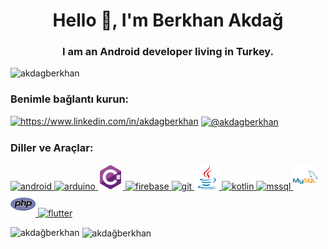 <h1 align="center">Hello 👋, I'm Berkhan Akdağ</h1>
<h3 align="center">I am an Android developer living in Turkey.</h3>

<p align="left"> <img src="https://komarev.com/ghpvc/?username=akdagberkhan&label=Profile%20views&color=0e75b6&style=flat" alt ="akdagberkhan" /> </p>


<h3 align="left">Benimle bağlantı kurun:</h3>
<p align ="sol">
<a href="https://www.linkedin.com/in/akdagberkhan"
<a href="https://www.linkedin.com/in/akdagberkhan" target="blank"><img align="center " src="https://raw.githubusercontent.com/rahuldkjain/github-profile-readme-generator/master/src/images/icons/Social/linked-in-alt.svg" alt="https://www.linkedin.com/in/akdagberkhan" height="30" width="40" /></a>
<a href="https://medium.com/@akdagberkhan" target="boş"><img align="center" src="https://raw.githubusercontent.com/rahuldkjain/github-profile-readme-generator/master/src/images/icons/Social/medium.svg" alt="@akdagberkhan" height="30" width="40" /></a>
</p> 

<h3 align="left">Diller ve Araçlar:</h3>
<p align="left"> <a href="https://developer.android.com" target="_blank" rel="noreferrer"> <img src="https://raw.githubusercontent.com/devicons /devicon/master/icons/android/android-original-wordmark.svg" alt="android" width="40" height="40"/> </a> <a href="https://www.arduino.cc/" target="_blank" rel="noreferrer"> <img src="https://cdn.worldvectorlogo.com/logos/arduino-1.svg" alt="arduino" width="40" height= "40"/> </a> <a href="https://www.w3schools.com/cs/" target="_blank" rel="noreferrer"> <img src="https://raw.githubusercontent.com/devicons/devicon/master/icons/csharp/csharp-original.svg" alt="csharp" width="40" height="40"/> </a> <a href="https://firebase.google.com/" target="_blank" rel="noreferrer"> <img src="https://www.vectorlogo.zone/logos/firebase/firebase-icon.svg" alt="firebase" width= "40" height="40"/> </a> <a href="https://git-scm.com/" target="_blank" rel="noreferrer"> <img src="https://www.vectorlogo.zone/logos/git-scm/git-scm-icon.svg" alt="git" width="40" height="40"/> </a> <a href="https://www.java.com"target="_blank" rel="noreferrer"> <img src="https://raw.githubusercontent.com/devicons/devicon/master/icons/java/java-original.svg" alt="java" width=" 40" height="40"/> </a> <a href="https://kotlinlang.org" target="_blank" rel="noreferrer"> <img src="https://www.vectorlogo.zone/logos/kotlinlang/kotlinlang-icon.svg" alt="kotlin" width="40" height="40"/> </a> <a href="https://www.microsoft.com/en-us/sql-server" target="_blank" rel="noreferrer"> <img src="https://www.svgrepo.com/show/303229/microsoft-sql-server-logo.svg" alt="mssql " genişlik="40"height="40"/> </a> <a href="https://www.mysql.com/" target="_blank" rel="noreferrer"> <img src="https://raw.githubusercontent.com/devicons/devicon/master/icons/mysql/mysql-original-wordmark.svg" alt="mysql" width="40" height="40"/> </a> <a href="https://www.php.net" target="_blank" rel="noreferrer"> <img src="https://raw.githubusercontent.com/devicons/devicon/master/icons/php/php-original.svg" alt ="php" width="40" height="40"/> </a> <a href="https://flutter.dev/" target="_blank" rel="noreferrer"> <img src="https://storage.googleapis.com/cms-storage-bucket/6a07d8a62f4308d2b854.svg" alt ="flutter" width="40" height="40"/> </a> </p>

<p><img align="left" src="https://github-readme-stats.vercel.app/api/top-langs?username=akdagberkhan&show_icons=true&theme=tokyonight&locale=tr&layout=compact" alt="akdağberkhan" /></p>

<p> <img align="center" src="https://github-readme-stats.vercel.app/api?username=akdagberkhan&show_icons=true&theme=dark&locale=en" alt=" akdağberkhan" /></p>

